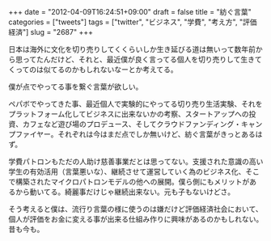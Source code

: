+++
date = "2012-04-09T16:24:51+09:00"
draft = false
title = "紡ぐ言葉"
categories = ["tweets"]
tags = ["twitter", "ビジネス", "学費", "考え方", "評価経済"]
slug = "2687"
+++

日本は海外に文化を切り売りしてくくらいしか生き延びる道は無いって数年前から思ってたんだけど、それと、最近僕が良く言ってる個人を切り売りして生きてくってのは似てるのかもしれないなーとか考えてる。

僕が点でやってる事を繋ぐ言葉が欲しい。

ペパボでやってきた事、最近個人で実験的にやってる切り売り生活実験、それをプラットフォーム化してビジネスに出来ないかの考察、スタートアップへの投資、カフェなど遊び場のプロデュース、そしてクラウドファンディング・キャンプファイヤー。それぞれは今はまだ点でしか無いけど、紡ぐ言葉がきっとあるはず。

学費パトロンもただの人助け慈善事業だとは思ってない。支援された意識の高い学生の有効活用（言葉悪いな）、継続させて運営していく為のビジネス化、そこで構築されたマイクロパトロンモデルの他への展開。僕ら側にもメリットがあるから動いてる。綺麗事だけじゃ継続出来ない。元も子もないけどさ。

そう考えると僕は、流行り言葉の様に使うのは嫌だけど評価経済社会において、個人が評価をお金に変える事が出来る仕組み作りに興味があるのかもしれない。昔も今も。
